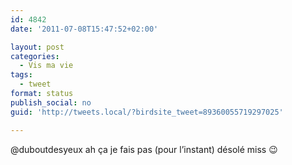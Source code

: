 ```yaml
---
id: 4842
date: '2011-07-08T15:47:52+02:00'

layout: post
categories:
  - Vis ma vie
tags:
  - tweet
format: status
publish_social: no
guid: 'http://tweets.local/?birdsite_tweet=89360055719297025'

---
```


@duboutdesyeux ah ça je fais pas (pour l’instant) désolé miss 😉